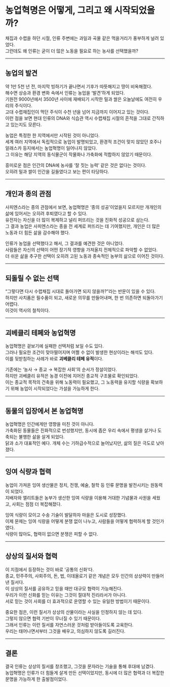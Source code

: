 # 농업혁명은 어떻게, 그리고 왜 시작되었을까?

채집과 수렵을 하던 시절, 인류 주변에는 과일과 곡물 같은 먹을거리가 풍부하게 널려 있었다.  
그런데도 왜 인류는 굳이 더 많은 노동을 필요로 하는 농사를 선택했을까?

---

## 농업의 발견

약 1만 5천 년 전, 마지막 빙하기가 끝나면서 기후가 따뜻해지고 땅이 비옥해졌다.  
해수면 상승과 환경 변화 속에서 인류는 농업을 ‘발견’하게 되었다.  
기원전 9000년에서 3500년 사이에 재배되기 시작한 밀과 쌀은 오늘날에도 여전히 우리의 주식이다.  
고대 수렵채집인이 먹던 주식이 수천 년을 넘어 지금까지 이어지고 있는 것이다.  
이런 점을 보면 현대 인류의 DNA와 식습관 역시 수렵채집 시절의 흔적을 그대로 간직하고 있는지도 모른다.

농업은 특정한 한 지역에서만 시작된 것이 아니었다.  
세계 여러 지역에서 독립적으로 농업이 발명되었고, 환경적 조건이 맞지 않았던 호주나 알래스카 등지에서는 농업혁명이 일어나지 않았다.  
그 이유는 해당 지역의 동식물군이 작물화나 가축화에 적합하지 않았기 때문이다.

흥미로운 점은 인간의 DNA에 농사를 ‘잘 짓는 능력’ 같은 것은 없다는 것이다.  
오히려 밀과 쌀이 인간을 길들였다고 보는 편이 타당하다.

---

## 개인과 종의 관점

사피엔스라는 종의 관점에서 보면, 농업혁명은 ‘종의 성공’이었을지 모르지만 개개인의 삶에 있어서는 오히려 후퇴였다고 할 수 있다.  
유전자는 자신을 더 많이 복제하고 널리 퍼뜨리는 것을 진화적 성공으로 삼는다.  
그 결과 농업은 사피엔스라는 종을 전 세계로 퍼뜨리는 데 기여했지만, 개인은 더 많은 노동과 더 힘든 삶을 감수해야 했다.

인류가 농업을 선택했다고 해서, 그 결과를 예견한 것은 아니었다.  
사람들은 자신의 선택이 어떤 장기적 영향을 가져올지 전체적으로 파악할 수 없었다.  
더 쉬운 삶을 추구한 선택이 오히려 고된 노동과 종속적인 농부의 삶으로 이어진 것이다.

---

## 되돌릴 수 없는 선택

“그렇다면 다시 수렵채집 시대로 돌아가면 되지 않을까?”라는 반문이 있을 수 있다.  
하지만 사치품은 필수품이 되고, 새로운 의무를 만들어내며, 한 번 의존하면 되돌아가기 어렵다.  
이것이 역사의 철칙이다.

---

## 괴베클리 테페와 농업혁명

농업혁명은 겉보기에 실패한 선택처럼 보일 수도 있다.  
그러나 필요한 조건이 맞아떨어지며 어쩔 수 없이 발생한 현상이라는 해석도 있다.  
이를 뒷받침하는 사례가 바로 **괴베클리 테페 유적**이다.  

기존에는 ‘농사 → 종교 → 복잡한 사회’의 순서가 정설이었다.  
하지만 괴베클리 유적은 농경 이전에 지어진 종교적 구조물로 확인되었다.  
이는 종교적 목적의 건축을 위해 노동력이 필요했고, 그 노동력을 유지할 식량을 확보하기 위해 농업이 시작되었다는 가설을 가능하게 한다.

---

## 동물의 입장에서 본 농업혁명

농업혁명은 인간에게만 영향을 미친 것이 아니다.  
가축화된 동물들은 진화적으로 번성했지만, 동시에 좁은 우리 속에서 평생을 살거나 도축되는 불행한 삶을 살게 되었다.  
닭과 소가 대표적인 예다. 개체 수는 기하급수적으로 늘어났지만, 삶의 질은 극도로 낮아졌다.

---

## 잉여 식량과 협력

농업이 가져온 잉여 생산물은 정치, 전쟁, 예술, 철학 등 인류 문명을 발전시키는 원동력이 되었다.  
지배자와 엘리트들은 농부가 생산한 잉여 식량을 이용해 거대한 기념물과 사원을 세웠고, 사회는 점점 더 복잡해졌다.  

잉여 식량이 모이고 수송 기술이 발달하자 마을은 도시로 성장했다.  
이제 문제는 잉여 식량을 어떻게 분쟁 없이 나누고, 사람들을 어떻게 협력하게 할 것인가였다.  
식량이 많아도, 협력이 없으면 분쟁은 피할 수 없다.

---

## 상상의 질서와 협력

이 지점에서 등장하는 것이 바로 ‘공통의 신화’다.  
종교, 민주주의, 사회주의, 돈, 법, 이데올로기 같은 개념은 모두 인간의 상상력이 만들어낸 질서다.  
이 상상의 질서를 공유하고 믿을 때만 대규모 협력이 가능해진다.  
우리가 이런 신화를 믿는 이유는 그것이 절대적 진리라서가 아니다.  
서로 믿는 것이 사회를 더 효과적으로 운영할 수 있는 유일한 방법이기 때문이다.

중요한 점은, 이런 질서가 상상의 산물이라는 사실을 인정하지 않는 데 있다.  
그렇지 않으면 협력 기반이 무너질 수 있기 때문이다.  
그래서 인류는 이런 질서를 자연스러운 것처럼 받아들이도록 교육한다.  
우리는 태어나면서부터 그것을 배우고, 의심하지 않도록 길러진다.

---

## 결론

결국 인류는 상상의 질서를 창조했고, 그것을 문자라는 기술을 통해 후대에 남겼다.  
농업혁명은 인류가 더 힘들게 살게 만든 선택이었지만, 동시에 더 많은 협력과 더 복잡한 문명을 가능하게 한 출발점이었다.
